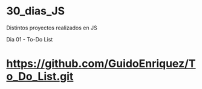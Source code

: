 # 30_dias_JS
Distintos proyectos realizados en JS


 Dia 01 - To-Do List

# https://github.com/GuidoEnriquez/To_Do_List.git
